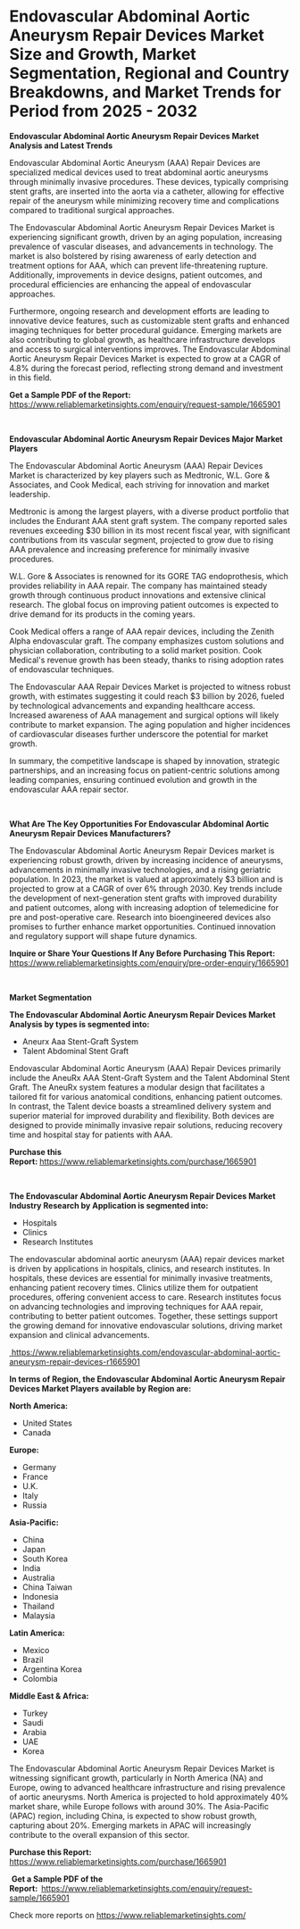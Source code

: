 <p><h1>Endovascular Abdominal Aortic Aneurysm Repair Devices Market Size and Growth, Market Segmentation, Regional and Country Breakdowns, and Market Trends for Period from 2025 -  2032</h1></p><p><strong>Endovascular Abdominal Aortic Aneurysm Repair Devices Market Analysis and Latest Trends</strong></p>
<p><p>Endovascular Abdominal Aortic Aneurysm (AAA) Repair Devices are specialized medical devices used to treat abdominal aortic aneurysms through minimally invasive procedures. These devices, typically comprising stent grafts, are inserted into the aorta via a catheter, allowing for effective repair of the aneurysm while minimizing recovery time and complications compared to traditional surgical approaches.</p><p>The Endovascular Abdominal Aortic Aneurysm Repair Devices Market is experiencing significant growth, driven by an aging population, increasing prevalence of vascular diseases, and advancements in technology. The market is also bolstered by rising awareness of early detection and treatment options for AAA, which can prevent life-threatening rupture. Additionally, improvements in device designs, patient outcomes, and procedural efficiencies are enhancing the appeal of endovascular approaches.</p><p>Furthermore, ongoing research and development efforts are leading to innovative device features, such as customizable stent grafts and enhanced imaging techniques for better procedural guidance. Emerging markets are also contributing to global growth, as healthcare infrastructure develops and access to surgical interventions improves. The Endovascular Abdominal Aortic Aneurysm Repair Devices Market is expected to grow at a CAGR of 4.8% during the forecast period, reflecting strong demand and investment in this field.</p></p>
<p><strong>Get a Sample PDF of the Report:&nbsp;</strong> <a href="https://www.reliablemarketinsights.com/enquiry/request-sample/1665901?utm_campaign=3173&utm_medium=2&utm_source=Github&utm_content=ia&utm_term=04032025&utm_id=endovascular-abdominal-aortic-aneurysm-repair-devices">https://www.reliablemarketinsights.com/enquiry/request-sample/1665901</a></p>
<p>&nbsp;</p>
<p><strong>Endovascular Abdominal Aortic Aneurysm Repair Devices Major Market Players</strong></p>
<p><p>The Endovascular Abdominal Aortic Aneurysm (AAA) Repair Devices Market is characterized by key players such as Medtronic, W.L. Gore & Associates, and Cook Medical, each striving for innovation and market leadership.</p><p>Medtronic is among the largest players, with a diverse product portfolio that includes the Endurant AAA stent graft system. The company reported sales revenues exceeding $30 billion in its most recent fiscal year, with significant contributions from its vascular segment, projected to grow due to rising AAA prevalence and increasing preference for minimally invasive procedures.</p><p>W.L. Gore & Associates is renowned for its GORE TAG endoprothesis, which provides reliability in AAA repair. The company has maintained steady growth through continuous product innovations and extensive clinical research. The global focus on improving patient outcomes is expected to drive demand for its products in the coming years.</p><p>Cook Medical offers a range of AAA repair devices, including the Zenith Alpha endovascular graft. The company emphasizes custom solutions and physician collaboration, contributing to a solid market position. Cook Medical's revenue growth has been steady, thanks to rising adoption rates of endovascular techniques.</p><p>The Endovascular AAA Repair Devices Market is projected to witness robust growth, with estimates suggesting it could reach $3 billion by 2026, fueled by technological advancements and expanding healthcare access. Increased awareness of AAA management and surgical options will likely contribute to market expansion. The aging population and higher incidences of cardiovascular diseases further underscore the potential for market growth.</p><p>In summary, the competitive landscape is shaped by innovation, strategic partnerships, and an increasing focus on patient-centric solutions among leading companies, ensuring continued evolution and growth in the endovascular AAA repair sector.</p></p>
<p>&nbsp;</p>
<p><strong>What Are The Key Opportunities For Endovascular Abdominal Aortic Aneurysm Repair Devices Manufacturers?</strong></p>
<p><p>The Endovascular Abdominal Aortic Aneurysm Repair Devices market is experiencing robust growth, driven by increasing incidence of aneurysms, advancements in minimally invasive technologies, and a rising geriatric population. In 2023, the market is valued at approximately $3 billion and is projected to grow at a CAGR of over 6% through 2030. Key trends include the development of next-generation stent grafts with improved durability and patient outcomes, along with increasing adoption of telemedicine for pre and post-operative care. Research into bioengineered devices also promises to further enhance market opportunities. Continued innovation and regulatory support will shape future dynamics.</p></p>
<p><strong>Inquire or Share Your Questions If Any Before Purchasing This Report:</strong> <a href="https://www.reliablemarketinsights.com/enquiry/pre-order-enquiry/1665901?utm_campaign=3173&utm_medium=2&utm_source=Github&utm_content=ia&utm_term=04032025&utm_id=endovascular-abdominal-aortic-aneurysm-repair-devices">https://www.reliablemarketinsights.com/enquiry/pre-order-enquiry/1665901</a></p>
<p>&nbsp;</p>
<p><strong>Market Segmentation</strong></p>
<p><strong>The Endovascular Abdominal Aortic Aneurysm Repair Devices Market Analysis by types is segmented into:</strong></p>
<p><ul><li>Aneurx Aaa Stent-Graft System</li><li>Talent Abdominal Stent Graft</li></ul></p>
<p><p>Endovascular Abdominal Aortic Aneurysm (AAA) Repair Devices primarily include the AneuRx AAA Stent-Graft System and the Talent Abdominal Stent Graft. The AneuRx system features a modular design that facilitates a tailored fit for various anatomical conditions, enhancing patient outcomes. In contrast, the Talent device boasts a streamlined delivery system and superior material for improved durability and flexibility. Both devices are designed to provide minimally invasive repair solutions, reducing recovery time and hospital stay for patients with AAA.</p></p>
<p><strong>Purchase this Report:&nbsp;</strong><a href="https://www.reliablemarketinsights.com/purchase/1665901?utm_campaign=3173&utm_medium=2&utm_source=Github&utm_content=ia&utm_term=04032025&utm_id=endovascular-abdominal-aortic-aneurysm-repair-devices">https://www.reliablemarketinsights.com/purchase/1665901</a></p>
<p>&nbsp;</p>
<p><strong>The Endovascular Abdominal Aortic Aneurysm Repair Devices Market Industry Research by Application is segmented into:</strong></p>
<p><ul><li>Hospitals</li><li>Clinics</li><li>Research Institutes</li></ul></p>
<p><p>The endovascular abdominal aortic aneurysm (AAA) repair devices market is driven by applications in hospitals, clinics, and research institutes. In hospitals, these devices are essential for minimally invasive treatments, enhancing patient recovery times. Clinics utilize them for outpatient procedures, offering convenient access to care. Research institutes focus on advancing technologies and improving techniques for AAA repair, contributing to better patient outcomes. Together, these settings support the growing demand for innovative endovascular solutions, driving market expansion and clinical advancements.</p></p>
<p><a href="https://www.reliablemarketinsights.com/endovascular-abdominal-aortic-aneurysm-repair-devices-r1665901?utm_campaign=3173&utm_medium=2&utm_source=Github&utm_content=ia&utm_term=04032025&utm_id=endovascular-abdominal-aortic-aneurysm-repair-devices">&nbsp;https://www.reliablemarketinsights.com/endovascular-abdominal-aortic-aneurysm-repair-devices-r1665901</a></p>
<p><strong>In terms of Region, the Endovascular Abdominal Aortic Aneurysm Repair Devices Market Players available by Region are:</strong></p>
<p>
    <p> <strong> North America: </strong>
        <ul>
            <li>United States</li>
            <li>Canada</li>
        </ul>
        </p> 
    <p> <strong> Europe: </strong>
        <ul>
            <li>Germany</li>
            <li>France</li>
            <li>U.K.</li>
            <li>Italy</li>
            <li>Russia</li>
        </ul>
        </p> 
    <p> <strong> Asia-Pacific: </strong>
        <ul>
            <li>China</li>
            <li>Japan</li>
            <li>South Korea</li>
            <li>India</li>
            <li>Australia</li>
            <li>China Taiwan</li>
            <li>Indonesia</li>
            <li>Thailand</li>
            <li>Malaysia</li>
        </ul>
        </p> 
    <p> <strong> Latin America: </strong>
        <ul>
            <li>Mexico</li>
            <li>Brazil</li>
            <li>Argentina Korea</li>
            <li>Colombia</li>
        </ul>
        </p> 
    <p> <strong> Middle East & Africa: </strong>
        <ul>
            <li>Turkey</li>
            <li>Saudi</li>
            <li>Arabia</li>
            <li>UAE</li>
            <li>Korea</li>
        </ul>
    </p>
    </p>
<p><p>The Endovascular Abdominal Aortic Aneurysm Repair Devices Market is witnessing significant growth, particularly in North America (NA) and Europe, owing to advanced healthcare infrastructure and rising prevalence of aortic aneurysms. North America is projected to hold approximately 40% market share, while Europe follows with around 30%. The Asia-Pacific (APAC) region, including China, is expected to show robust growth, capturing about 20%. Emerging markets in APAC will increasingly contribute to the overall expansion of this sector.</p></p>
<p><strong>Purchase this Report: </strong><a href="https://www.reliablemarketinsights.com/purchase/1665901?utm_campaign=3173&utm_medium=2&utm_source=Github&utm_content=ia&utm_term=04032025&utm_id=endovascular-abdominal-aortic-aneurysm-repair-devices">https://www.reliablemarketinsights.com/purchase/1665901</a></p>
<p>&nbsp;<strong>Get a Sample PDF of the Report:&nbsp;&nbsp;</strong><a href="https://www.reliablemarketinsights.com/enquiry/request-sample/1665901?utm_campaign=3173&utm_medium=2&utm_source=Github&utm_content=ia&utm_term=04032025&utm_id=endovascular-abdominal-aortic-aneurysm-repair-devices">https://www.reliablemarketinsights.com/enquiry/request-sample/1665901</a></p>
<p><strong></strong></p>
<p>Check more reports on <a href="https://www.reliablemarketinsights.com/?utm_campaign=3173&utm_medium=2&utm_source=Github&utm_content=ia&utm_term=04032025&utm_id=endovascular-abdominal-aortic-aneurysm-repair-devices">https://www.reliablemarketinsights.com/</a></p>
